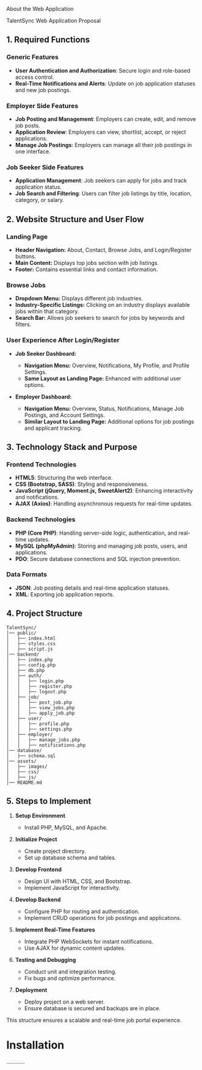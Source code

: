 About the Web Application

TalentSync Web Application Proposal

## 1. Required Functions

### Generic Features

- **User Authentication and Authorization**: Secure login and role-based access control.
- **Real-Time Notifications and Alerts**: Update on job application statuses and new job postings.

### Employer Side Features

- **Job Posting and Management**: Employers can create, edit, and remove job posts.
- **Application Review**: Employers can view, shortlist, accept, or reject applications.
- **Manage Job Postings**: Employers can manage all their job postings in one interface.

### Job Seeker Side Features

- **Application Management**: Job seekers can apply for jobs and track application status.
- **Job Search and Filtering**: Users can filter job listings by title, location, category, or salary.

## 2. Website Structure and User Flow

### Landing Page

- **Header Navigation:** About, Contact, Browse Jobs, and Login/Register buttons.
- **Main Content:** Displays top jobs section with job listings.
- **Footer:** Contains essential links and contact information.

### Browse Jobs

- **Dropdown Menu:** Displays different job industries.
- **Industry-Specific Listings:** Clicking on an industry displays available jobs within that category.
- **Search Bar:** Allows job seekers to search for jobs by keywords and filters.

### User Experience After Login/Register

- **Job Seeker Dashboard:**
  - **Navigation Menu:** Overview, Notifications, My Profile, and Profile Settings.
  - **Same Layout as Landing Page:** Enhanced with additional user options.
  
- **Employer Dashboard:**
  - **Navigation Menu:** Overview, Status, Notifications, Manage Job Postings, and Account Settings.
  - **Similar Layout to Landing Page:** Additional options for job postings and applicant tracking.

## 3. Technology Stack and Purpose

### Frontend Technologies

- **HTML5**: Structuring the web interface.
- **CSS (Bootstrap, SASS)**: Styling and responsiveness.
- **JavaScript (jQuery, Moment.js, SweetAlert2)**: Enhancing interactivity and notifications.
- **AJAX (Axios)**: Handling asynchronous requests for real-time updates.

### Backend Technologies

- **PHP (Core PHP)**: Handling server-side logic, authentication, and real-time updates.
- **MySQL (phpMyAdmin)**: Storing and managing job posts, users, and applications.
- **PDO**: Secure database connections and SQL injection prevention.

### Data Formats

- **JSON**: Job posting details and real-time application statuses.
- **XML**: Exporting job application reports.

## 4. Project Structure
```
TalentSync/
│── public/
│   ├── index.html
│   ├── styles.css
│   ├── script.js
│── backend/
│   ├── index.php
│   ├── config.php
│   ├── db.php
│   ├── auth/
│   │   ├── login.php
│   │   ├── register.php
│   │   ├── logout.php
│   ├── job/
│   │   ├── post_job.php
│   │   ├── view_jobs.php
│   │   ├── apply_job.php
│   ├── user/
│   │   ├── profile.php
│   │   ├── settings.php
│   ├── employer/
│   │   ├── manage_jobs.php
│   │   ├── notifications.php
│── database/
│   ├── schema.sql
│── assets/
│   ├── images/
│   ├── css/
│   ├── js/
│── README.md
```

## 5. Steps to Implement

1. **Setup Environment**
   - Install PHP, MySQL, and Apache.

2. **Initialize Project**
   - Create project directory.
   - Set up database schema and tables.

3. **Develop Frontend**
   - Design UI with HTML, CSS, and Bootstrap.
   - Implement JavaScript for interactivity.

4. **Develop Backend**
   - Configure PHP for routing and authentication.
   - Implement CRUD operations for job postings and applications.

5. **Implement Real-Time Features**
   - Integrate PHP WebSockets for instant notifications.
   - Use AJAX for dynamic content updates.

6. **Testing and Debugging**
   - Conduct unit and integration testing.
   - Fix bugs and optimize performance.

7. **Deployment**
   - Deploy project on a web server.
   - Ensure database is secured and backups are in place.

This structure ensures a scalable and real-time job portal experience.


# Installation

............

